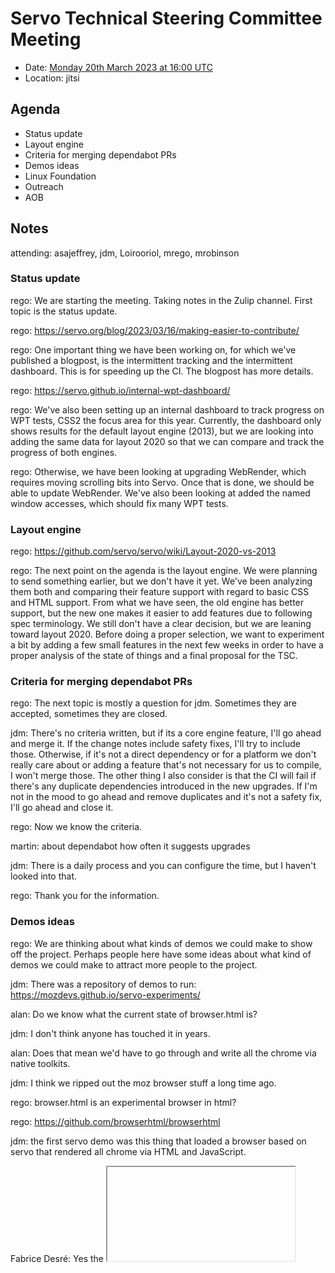 # Servo Technical Steering Committee Meeting

* Date: [Monday 20th March 2023 at 16:00 UTC](https://www.timeanddate.com/worldclock/fixedtime.html?msg=Servo%20TSC%20Meeting%20March%202023%20(2023-03-20)&iso=20230320T1600)
* Location: jitsi

## Agenda

* Status update
* Layout engine
* Criteria for merging dependabot PRs
* Demos ideas
* Linux Foundation
* Outreach
* AOB

## Notes

attending: asajeffrey, jdm, Loirooriol, mrego, mrobinson

### Status update

rego: We are starting the meeting. Taking notes in the Zulip channel. First topic is the status update.

rego: https://servo.org/blog/2023/03/16/making-easier-to-contribute/

rego: One important thing we have been working on, for which we've published a blogpost, is the intermittent tracking and the intermittent dashboard. This is for speeding up the CI. The blogpost has more details.

rego: https://servo.github.io/internal-wpt-dashboard/

rego: We've also been setting up an internal dashboard to track progress on WPT tests, CSS2 the focus area for this year. Currently, the dashboard only shows results for the default layout engine (2013), but we are looking into adding the same data for layout 2020 so that we can compare and track the progress of both engines.

rego: Otherwise, we have been looking at upgrading WebRender, which requires moving scrolling bits into Servo. Once that is done, we should be able to update WebRender. We've also been looking at added the named window accesses, which should fix many WPT tests.

### Layout engine

rego: https://github.com/servo/servo/wiki/Layout-2020-vs-2013

rego: The next point on the agenda is the layout engine. We were planning to send something earlier, but we don't have it yet. We've been analyzing them both and comparing their feature support with regard to basic CSS and HTML support. From what we have seen, the old engine has better support, but the new one makes it easier to add features due to following spec terminology. We still don't have a clear decision, but we are leaning toward layout 2020. Before doing a proper selection, we want to experiment a bit by adding a few small features in the next few weeks in order to have a proper analysis of the state of things and a final proposal for the TSC.

### Criteria for merging dependabot PRs

rego: The next topic is mostly a question for jdm. Sometimes they are accepted, sometimes they are closed.

jdm: There's no criteria written, but if its a core engine feature, I'll go ahead and merge it. If the change notes include safety fixes, I'll try to include those. Otherwise, if it's not a direct dependency or for a platform we don't really care about or adding a feature that's not necessary for us to compile, I won't merge those. The other thing I also consider is that the CI will fail if there's any duplicate dependencies introduced in the new upgrades. If I'm not in the mood to go ahead and remove duplicates and it's not a safety fix, I'll go ahead and close it.

rego: Now we know the criteria.

martin: about dependabot how often it suggests upgrades

jdm: There is a daily process and you can configure the time, but I haven't looked into that.

rego: Thank you for the information.

### Demos ideas

rego: We are thinking about what kinds of demos we could make to show off the project. Perhaps people here have some ideas about what kind of demos we could make to attract more people to the project.

jdm: There was a repository of demos to run: https://mozdevs.github.io/servo-experiments/

alan: Do we know what the current state of browser.html is?

jdm: I don't think anyone has touched it in years.

alan: Does that mean we'd have to go through and write all the chrome via native toolkits.

jdm: I think we ripped out the moz browser stuff a long time ago.

rego: browser.html is an experimental browser in html?

rego: https://github.com/browserhtml/browserhtml

jdm: the first servo demo was this thing that loaded a browser based on servo that rendered all chrome via HTML and JavaScript.

Fabrice Desré: Yes the <iframe mozbrowser> code was removed. I'd still like to have a <web-view> like web component to replace that. At the time Paul who was leading the embedding efforts had different ideas about the chrome vs content barrier

### Linux Foundation

rego: We finally managed to move payments to Igalia from Alan's credit card. We haven't managed everything with reimbursements yet. We have noticed that the last invoice was bigger probably due to new activity and bots downloading the binaries. We are looking to move those somewhere else. In regard to Servo budget from LF, we are looking to see if we can use that this year.

### Outreach

rego: Let's see if we can retake work on demos in the next quarter.

rego: Regarding events, we are looking at attending some LF events. We have worked on submitting some talks, but let's see if they are accepted.

### AOB

martin: I want to raise a point about WPT imports

martin: one thing is generate results for Layout 2020, making small changes to the scripts to do that

martin: the other thing is about how often import happens

martin: maybe we can do it once a week or twice a week, so we can adjust expectations and handle some of the flakes differently

jdm: I have an argument against that, now that we have the thing that checks results; why it's taking too long to merge things?

martin: maybe just people clicking the buttons

jdm: maybe the comment to merge PRs is added before homu has actually started

martin: another problem is try to detect flakes during imports, or there are some tests that are completely unstable

martin: maybe some of those need to be skip

jdm: that's a problem we've been aware, I have no objects to slowing down to once/twice a week to make the process more manageable

martin: if you cannot generate stable results, have the chance to have flaky expectations

alan: do we know which organizations are contributing to WPT theses days

martin: all browser engines: chromium, firefox and webkit developers

alan: so mozilla and apple are still sending patches, I was worried if it was just google

martin: no, all of them are doing it now

rego: I don't think we have any more topics, unless folks have other questions.

rego: Thanks you everyone for joining us today.

